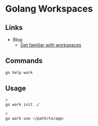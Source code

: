 # Golang Workspaces

## Links

- Blog
  - [Get familiar with workspaces](https://go.dev/doc/tutorial/workspaces)

## Commands

```sh
go help work
```

## Usage

```sh
#
go work init ./

#
go work use </path/to/app>
```

<!--
#
go work edit

#
go work sync
-->
